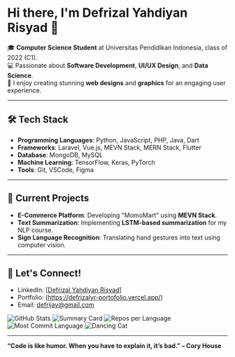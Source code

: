 # Hi there, I'm Defrizal Yahdiyan Risyad 👋

🎓 **Computer Science Student** at Universitas Pendidikan Indonesia, class of 2022 (C1).  
💻 Passionate about **Software Development**, **UI/UX Design**, and **Data Science**.  
🎨 I enjoy creating stunning **web designs** and **graphics** for an engaging user experience.

---

## 🛠️ Tech Stack

- **Programming Languages**: Python, JavaScript, PHP, Java, Dart
- **Frameworks**: Laravel, Vue.js, MEVN Stack, MERN Stack, Flutter
- **Database**: MongoDB, MySQL  
- **Machine Learning**: TensorFlow, Keras, PyTorch  
- **Tools**: Git, VSCode, Figma  

---

## 🌟 Current Projects

- **E-Commerce Platform**: Developing "MomoMart" using **MEVN Stack**.  
- **Text Summarization**: Implementing **LSTM-based summarization** for my NLP course.  
- **Sign Language Recognition**: Translating hand gestures into text using computer vision.

--- 

## 🤝 Let's Connect!

- LinkedIn: [[Defrizal Yahdiyan Risyad](https://www.linkedin.com/in/defrizalyr/)]
- Portfolio: (https://defrizalyr-portofolio.vercel.app/)  
- Email: defrijay@gmail.com  

![GitHub Stats](https://github-readme-stats.vercel.app/api?username=defrijay&show_icons=true&count_private=true&theme=tokyonight)
![Summary Card](https://github-profile-summary-cards.vercel.app/api/cards/profile-details?username=defrijay&theme=tokyonight)
![Repos per Language](http://github-profile-summary-cards.vercel.app/api/cards/repos-per-language?username=defrijay&theme=tokyonight)
![Most Commit Language](http://github-profile-summary-cards.vercel.app/api/cards/most-commit-language?username=defrijay&theme=tokyonight)
![Dancing Cat](https://media.giphy.com/media/JIX9t2j0ZTN9S/giphy.gif)



---

**“Code is like humor. When you have to explain it, it’s bad.” – Cory House**
